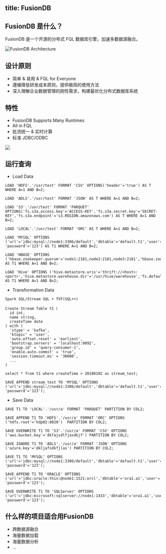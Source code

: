 title: FusionDB
---

## FusionDB 是什么？

FusionDB 是一个开源的分布式 FQL 数据库引擎，加速多数据源融合。

![FusionDB Architecture](http://www.fusionlab.cn/zh-cn/fdb/img/fusiondb-architecture.png)

## 设计原则

* 简单 & 易用 & FQL for Everyone
* 遵循降低研发成本原则，提供极简的使用方法
* 深入理解企业数据管理的刚性需求，构建最优化分布式数据库系统

## 特性

* FusionDB Supports Many Runtimes
* All in FQL
* 批流统一 & 实时计算
* 标准 JDBC/ODBC 

![](http://www.fusionlab.cn/zh-cn/fdb/img/fusiondb-many-runtime.png)

## 运行查询

* Load Data 

```
LOAD 'HDFS'.'/usr/test' FORMAT 'CSV' OPTIONS('header'='true') AS T WHERE A=1 AND B=2;

LOAD 'ADLS'.'/usr/test' FORMAT 'JSON' AS T WHERE A=1 AND B=2;

LOAD 'S3'.'/usr/test' FORMAT 'PARQUET' OPTIONS('fs.s3a.access.key'='ACCESS-KEY','fs.s3a.secret.key'='SECRET-KEY','fs.s3a.endpoint'='s3.REGION.amazonaws.com') AS T WHERE A=1 AND B=2;

LOAD 'LOCAL'.'/usr/test' FORMAT 'ORC' AS T WHERE A=1 AND B=2;

LOAD 'MYSQL' OPTIONS ('url'='jdbc:mysql://node1:3306/default','dbtable'='default.t1','user'='admin', 'password'='123') AS T1 WHERE A=1 AND B=2;

LOAD 'HBASE' OPTIONS ('hbase.zookeeper.quorum'='node1:2181,node2:2181,node3:2181','hbase.zookeeper.property.clientPort'='2181','htable'='default.t1') AS T1 WHERE A=1 AND B=2;

LOAD 'Hive' OPTIONS ('hive.metastore.uris'='thrift://<host>:<port>','hive.metastore.warehouse.dir'='/usr/hive/warehouse','fs.default.name'='hdfs:///','user'='hive','password'='123') AS T1 WHERE A=1 AND B=2;
```

* Transformation Data

```
Spark SQL/Stream SQL + TVF(SQL++)    

Create Stream Table t1（
  id int,
  name string,
  createTime date
) with (
  'stype' = 'kafka',
  'ktopic' = 'user',
  'auto.offset.reset' = 'earliest',
  'bootstrap.servers' = 'localhost:9092',
  'group.id' = 'query-consumer-1',
  'enable.auto.commit' = 'true',
  'session.timeout.ms' = '30000',
  ...
)

select * from t1 where createTime > 20180102 as stream_test;

SAVE APPEND stream_test TO 'MYSQL' OPTIONS ('url'='jdbc:mysql://node1:3306/default','dbtable'='default.t1','user'='admin', 'password'='123');
```

* Save Data

```
SAVE T1 TO 'LOCAL'.'/usr/a' FORMAT 'PARQUET' PARTITION BY COL2;

SAVE APPEND T1 TO 'HDFS'.'/usr/a' FORMAT 'ORC' OPTIONS ('hdfs.root'='hdp02:8020')  PARTITION BY COL2;

SAVE OVERWRITE T1 TO 'S3'.'/usr/a' FORMAT 'CSV' OPTIONS ('aws.bucket.key'='dkfajsdlfjasdkjf') PARTITION BY COL2;

SAVE IGNORE T1 TO 'ADLS'.'/usr/a' FORMAT 'JSON' OPTIONS ('azure.key'='dkljafsdkfjlas') PARTITION BY COL2;

SAVE T1 TO 'MYSQL' OPTIONS ('url'='jdbc:mysql://node1:3306/default','dbtable'='default.t1','user'='admin', 'password'='123');

SAVE APPEND T1 TO 'ORACLE' OPTIONS ('url'='jdbc:oracle:thin:@node1:1521:orcl','dbtable'='ora1.a1','user'='admin', 'password'='123');

SAVE OVERWRITE T1 TO 'SQLServer' OPTIONS ('url'='jdbc:microsoft:sqlserver://node1:1433','dbtable'='ora1.a1','user'='admin', 'password'='123');
```

## 什么样的项目适合用FusionDB

* 跨数据源融合
* 海量数据加载
* 海量数据分析
* ...
